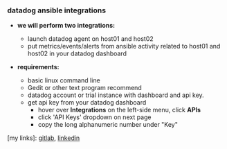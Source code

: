 ### datadog ansible integrations

- **we will perform two integrations:**
  - launch datadog agent on host01 and host02
  - put metrics/events/alerts from ansible activity related to host01 and host02 in your datadog dashboard


- **requirements:**
  * basic linux command line
  * Gedit or other text program recommend
  * datadog account or trial instance with dashboard and api key.
  * get api key from your datadog dashboard
    - hover over **Integrations**  on the left-side menu, click **APIs**
    - click 'API Keys' dropdown on next page
    - copy the long alphanumeric number under "Key"



[project link]:
[github](https://github.com/Sayre-Tnunu/katacoda-scenarios)

[my links]:
[gitlab](https://gitlab.com/asayre), [linkedin](https://www.linkedin.com/in/anthony-sayre-1a92263a/)
